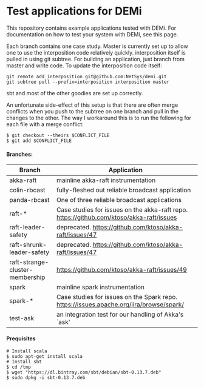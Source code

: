 Test applications for DEMi
=================

This repository contains example applications tested with DEMi.
For documentation on how to test your system with DEMi, see this page.

Each branch contains one case study. Master is currently set up to
allow one to use the interposition code relatively quickly. interposition itself is pulled in using git subtree. For
building an application, just branch from master and write code. To update the interposition code itself:

```
git remote add interposition git@github.com:NetSys/demi.git
git subtree pull --prefix=interposition interposition master
```

sbt and most of the other goodies are set up correctly.

An unfortunate side-effect of this setup is that there are often merge conflicts when you push to the subtree on one branch and pull in the changes to the other. The way I workaround this is to run the following for each file with a merge conflict:

```
$ git checkout --theirs $CONFLICT_FILE
$ git add $CONFLICT_FILE
```

#### Branches:

Branch | Application
-------|------------
akka-raft | mainline akka-raft instrumentation
colin-rbcast | fully-fleshed out reliable broadcast application
panda-rbcast | One of three reliable broadcast applications
raft-* | Case studies for issues on the akka-raft repo. https://github.com/ktoso/akka-raft/issues
raft-leader-safety | deprecated. https://github.com/ktoso/akka-raft/issues/47
raft-shrunk-leader-safety | deprecated. https://github.com/ktoso/akka-raft/issues/47
raft-strange-cluster-membership | https://github.com/ktoso/akka-raft/issues/49
spark | mainline spark instrumentation
spark-* | Case studies for issues on the Spark repo. https://issues.apache.org/jira/browse/spark/
test-ask | an integration test for our handling of Akka's `ask'

#### Prequisites

```
# Install scala
$ sudo apt-get install scala
# Install sbt
$ cd /tmp
$ wget "https://dl.bintray.com/sbt/debian/sbt-0.13.7.deb"
$ sudo dpkg -i sbt-0.13.7.deb
```
